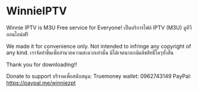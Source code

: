 # WinnieIPTV
Winnie IPTV is M3U Free service for Everyone! เป็นบริการไฟล์ IPTV (M3U) ดูทีวีออนไลน์ฟรี

We made it for convenience only. Not intended to infringe any copyright of any kind.
เราจัดทำขึ้นเพื่ออำนวยความสะดวกเท่านั้น มิได้เจตนาละเมิดลิขสิทธิ์ใดๆทั้งสิ้น

Thank you for downloading!!

Donate to support บริจาคเพื่อสนับสนุน:
Truemoney wallet: 0962743149
PayPal: https://paypal.me/winniezpt
